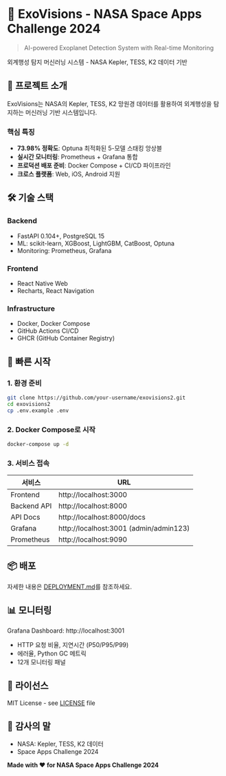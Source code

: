 # 🌌 ExoVisions - NASA Space Apps Challenge 2024

> AI-powered Exoplanet Detection System with Real-time Monitoring

외계행성 탐지 머신러닝 시스템 - NASA Kepler, TESS, K2 데이터 기반

## 🚀 프로젝트 소개

ExoVisions는 NASA의 Kepler, TESS, K2 망원경 데이터를 활용하여 외계행성을 탐지하는 머신러닝 기반 시스템입니다.

### 핵심 특징

- **73.98% 정확도**: Optuna 최적화된 5-모델 스태킹 앙상블
- **실시간 모니터링**: Prometheus + Grafana 통합
- **프로덕션 배포 준비**: Docker Compose + CI/CD 파이프라인
- **크로스 플랫폼**: Web, iOS, Android 지원

## 🛠 기술 스택

### Backend
- FastAPI 0.104+, PostgreSQL 15
- ML: scikit-learn, XGBoost, LightGBM, CatBoost, Optuna
- Monitoring: Prometheus, Grafana

### Frontend
- React Native Web
- Recharts, React Navigation

### Infrastructure
- Docker, Docker Compose
- GitHub Actions CI/CD
- GHCR (GitHub Container Registry)

## 🚀 빠른 시작

### 1. 환경 준비

```bash
git clone https://github.com/your-username/exovisions2.git
cd exovisions2
cp .env.example .env
```

### 2. Docker Compose로 시작

```bash
docker-compose up -d
```

### 3. 서비스 접속

| 서비스 | URL |
|--------|-----|
| Frontend | http://localhost:3000 |
| Backend API | http://localhost:8000 |
| API Docs | http://localhost:8000/docs |
| Grafana | http://localhost:3001 (admin/admin123) |
| Prometheus | http://localhost:9090 |

## 📦 배포

자세한 내용은 [DEPLOYMENT.md](./DEPLOYMENT.md)를 참조하세요.

## 📊 모니터링

Grafana Dashboard: http://localhost:3001
- HTTP 요청 비율, 지연시간 (P50/P95/P99)
- 에러율, Python GC 메트릭
- 12개 모니터링 패널

## 📄 라이선스

MIT License - see [LICENSE](LICENSE) file

## 🙏 감사의 말

- NASA: Kepler, TESS, K2 데이터
- Space Apps Challenge 2024

**Made with ❤️ for NASA Space Apps Challenge 2024**
